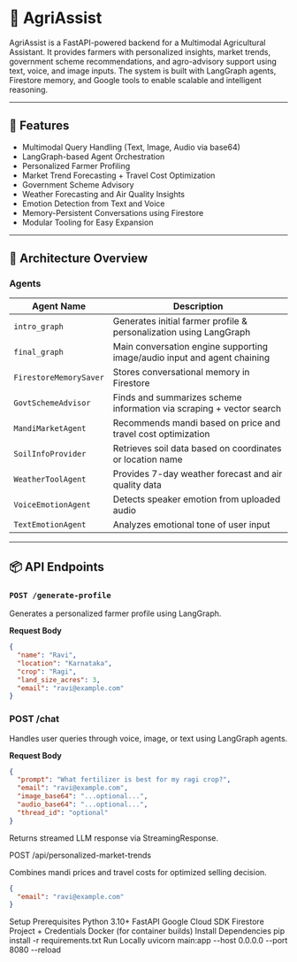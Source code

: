 # 🌾 AgriAssist

AgriAssist is a FastAPI-powered backend for a Multimodal Agricultural Assistant. It provides farmers with personalized insights, market trends, government scheme recommendations, and agro-advisory support using text, voice, and image inputs. The system is built with LangGraph agents, Firestore memory, and Google tools to enable scalable and intelligent reasoning.

---

## 🚀 Features

- Multimodal Query Handling (Text, Image, Audio via base64)
- LangGraph-based Agent Orchestration
- Personalized Farmer Profiling
- Market Trend Forecasting + Travel Cost Optimization
- Government Scheme Advisory
- Weather Forecasting and Air Quality Insights
- Emotion Detection from Text and Voice
- Memory-Persistent Conversations using Firestore
- Modular Tooling for Easy Expansion

---

## 🧠 Architecture Overview

### Agents

| Agent Name             | Description                                                                 |
|------------------------|-----------------------------------------------------------------------------|
| `intro_graph`          | Generates initial farmer profile & personalization using LangGraph         |
| `final_graph`          | Main conversation engine supporting image/audio input and agent chaining    |
| `FirestoreMemorySaver` | Stores conversational memory in Firestore                                   |
| `GovtSchemeAdvisor`    | Finds and summarizes scheme information via scraping + vector search        |
| `MandiMarketAgent`     | Recommends mandi based on price and travel cost optimization                |
| `SoilInfoProvider`     | Retrieves soil data based on coordinates or location name                   |
| `WeatherToolAgent`     | Provides 7-day weather forecast and air quality data                        |
| `VoiceEmotionAgent`    | Detects speaker emotion from uploaded audio                                 |
| `TextEmotionAgent`     | Analyzes emotional tone of user input                                       |

---

## 📦 API Endpoints

### `POST /generate-profile`

Generates a personalized farmer profile using LangGraph.

**Request Body**
```json
{
  "name": "Ravi",
  "location": "Karnataka",
  "crop": "Ragi",
  "land_size_acres": 3,
  "email": "ravi@example.com"
}
```
### POST /chat
Handles user queries through voice, image, or text using LangGraph agents.

**Request Body**
```json
{
  "prompt": "What fertilizer is best for my ragi crop?",
  "email": "ravi@example.com",
  "image_base64": "...optional...",
  "audio_base64": "...optional...",
  "thread_id": "optional"
}
```
Returns streamed LLM response via StreamingResponse.

POST /api/personalized-market-trends

Combines mandi prices and travel costs for optimized selling decision.
```json
{
  "email": "ravi@example.com"
}
```

Setup
Prerequisites
Python 3.10+
FastAPI
Google Cloud SDK
Firestore Project + Credentials
Docker (for container builds)
Install Dependencies
pip install -r requirements.txt
Run Locally
uvicorn main:app --host 0.0.0.0 --port 8080 --reload
